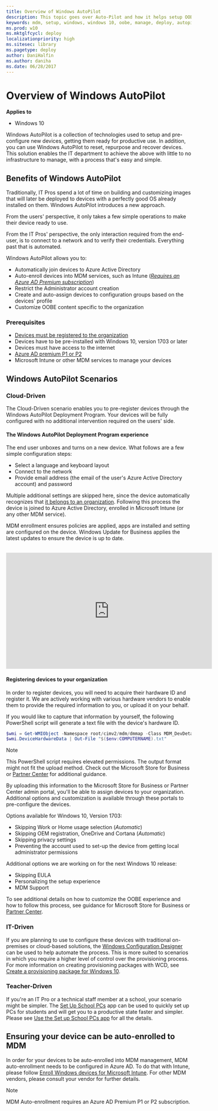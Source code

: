 ```yaml
---
title: Overview of Windows AutoPilot
description: This topic goes over Auto-Pilot and how it helps setup OOBE Windows 10 devices.
keywords: mdm, setup, windows, windows 10, oobe, manage, deploy, autopilot, ztd, zero-touch, partner, msfb, intune
ms.prod: w10
ms.mktglfcycl: deploy
localizationpriority: high
ms.sitesec: library
ms.pagetype: deploy
author: DaniHalfin
ms.author: daniha
ms.date: 06/28/2017
---
```


# Overview of Windows AutoPilot

**Applies to**

-   Windows 10

Windows AutoPilot is a collection of technologies used to setup and pre-configure new devices, getting them ready for productive use. In addition, you can use Windows AutoPilot to reset, repurpose and recover devices.</br>
This solution enables the IT department to achieve the above with little to no infrastructure to manage, with a process that's easy and simple.

## Benefits of Windows AutoPilot

Traditionally, IT Pros spend a lot of time on building and customizing images that will later be deployed to devices with a perfectly good OS already installed on them. Windows AutoPilot introduces a new approach.

From the users' perspective, it only takes a few simple operations to make their device ready to use. 

From the IT Pros' perspective, the only interaction required from the end-user, is to connect to a network and to verify their credentials. Everything past that is automated.

Windows AutoPilot allows you to:
* Automatically join devices to Azure Active Directory
* Auto-enroll devices into MDM services, such as Intune ([*Requires an Azure AD Premium subscription*](#prerequisites))
* Restrict the Administrator account creation
* Create and auto-assign devices to configuration groups based on the devices' profile
* Customize OOBE content specific to the organization

### Prerequisites

* [Devices must be registered to the organization](#registering-devices-to-your-organization)
* Devices have to be pre-installed with Windows 10, version 1703 or later
* Devices must have access to the internet
* [Azure AD premium P1 or P2](https://www.microsoft.com/cloud-platform/azure-active-directory-features)
* Microsoft Intune or other MDM services to manage your devices

## Windows AutoPilot Scenarios

### Cloud-Driven

The Cloud-Driven scenario enables you to pre-register devices through the Windows AutoPilot Deployment Program. Your devices will be fully configured with no additional intervention required on the users' side. 

#### The Windows AutoPilot Deployment Program experience

The end user unboxes and turns on a new device. What follows are a few simple configuration steps:
* Select a language and keyboard layout
* Connect to the network
* Provide email address (the email of the user's Azure Active Directory account) and password

Multiple additional settings are skipped here, since the device automatically recognizes that [it belongs to an organization](#registering-devices-to-your-organization). Following this process the device is joined to Azure Active Directory, enrolled in Microsoft Intune (or any other MDM service).

MDM enrollment ensures policies are applied, apps are installed and setting are configured on the device. Windows Update for Business applies the latest updates to ensure the device is up to date.

</br>
<iframe width="560" height="315" align="center" src="https://www.youtube.com/embed/4K4hC5NchbE" frameborder="0" allowfullscreen></iframe>

#### Registering devices to your organization

In order to register devices, you will need to acquire their hardware ID and register it. We are actively working with various hardware vendors to enable them to provide the required information to you, or upload it on your behalf. 

If you would like to capture that information by yourself, the following PowerShell script will generate a text file with the device's hardware ID.

```PowerShell
$wmi = Get-WMIObject -Namespace root/cimv2/mdm/dmmap -Class MDM_DevDetail_Ext01 -Filter "InstanceID='Ext' AND ParentID='./DevDetail'"
$wmi.DeviceHardwareData | Out-File "$($env:COMPUTERNAME).txt"
```
>[!NOTE]
>This PowerShell script requires elevated permissions. The output format might not fit the upload method. Check out the Microsoft Store for Business or [Partner Center](https://msdn.microsoft.com/partner-center/autopilot) for additional guidance.

By uploading this information to the Microsoft Store for Business or Partner Center admin portal, you'll be able to assign devices to your organization.
Additional options and customization is available through these portals to pre-configure the devices.

Options available for Windows 10, Version 1703:
* Skipping Work or Home usage selection (*Automatic*)
* Skipping OEM registration, OneDrive and Cortana (*Automatic*)
* Skipping privacy settings
* Preventing the account used to set-up the device from getting local administrator permissions

Additional options we are working on for the next Windows 10 release:
* Skipping EULA
* Personalizing the setup experience
* MDM Support

To see additional details on how to customize the OOBE experience and how to follow this process, see guidance for Microsoft Store for Business or [Partner Center](https://msdn.microsoft.com/partner-center/autopilot).

### IT-Driven

If you are planning to use to configure these devices with traditional on-premises or cloud-based solutions, the [Windows Configuration Designer](https://www.microsoft.com/store/p/windows-configuration-designer/9nblggh4tx22) can be used to help automate the process. This is more suited to scenarios in which you require a higher level of control over the provisioning process. For more information on creating provisioning packages with WCD, see [Create a provisioning package for Windows 10](/windows/configuration/provisioning-packages/provisioning-create-package).

### Teacher-Driven

If you're an IT Pro or a technical staff member at a school, your scenario might be simpler. The [Set Up School PCs](http://www.microsoft.com/store/p/set-up-school-pcs/9nblggh4ls40) app can be used to quickly set up PCs for students and will get you to a productive state faster and simpler. Please see [Use the Set up School PCs app](https://docs.microsoft.com/education/windows/use-set-up-school-pcs-app) for all the details.

## Ensuring your device can be auto-enrolled to MDM

In order for your devices to be auto-enrolled into MDM management, MDM auto-enrollment needs to be configured in Azure AD. To do that with Intune, please follow [Enroll Windows devices for Microsoft Intune](https://docs.microsoft.com/intune/windows-enroll). For other MDM vendors, please consult your vendor for further details.

>[!NOTE]
>MDM Auto-enrollment requires an Azure AD Premium P1 or P2 subscription.